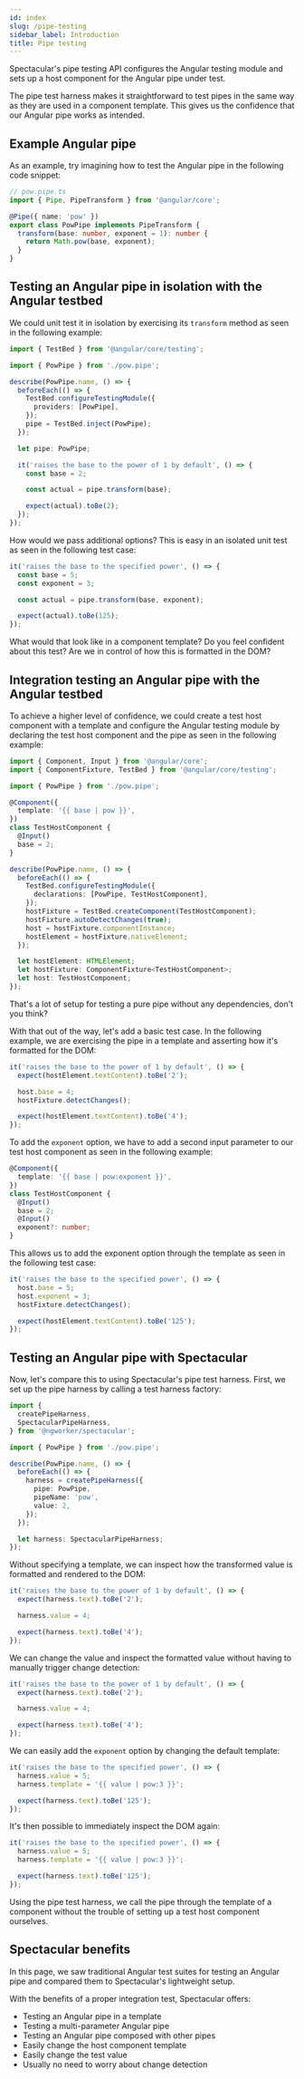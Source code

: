 ```yaml
---
id: index
slug: /pipe-testing
sidebar_label: Introduction
title: Pipe testing
---
```


Spectacular's pipe testing API configures the Angular testing module and sets up
a host component for the Angular pipe under test.

The pipe test harness makes it straightforward to test pipes in the same way as
they are used in a component template. This gives us the confidence that our
Angular pipe works as intended.

## Example Angular pipe

As an example, try imagining how to test the Angular pipe in the following code
snippet:

```ts
// pow.pipe.ts
import { Pipe, PipeTransform } from '@angular/core';

@Pipe({ name: 'pow' })
export class PowPipe implements PipeTransform {
  transform(base: number, exponent = 1): number {
    return Math.pow(base, exponent);
  }
}
```

## Testing an Angular pipe in isolation with the Angular testbed

We could unit test it in isolation by exercising its `transform` method as seen
in the following example:

```ts {18}
import { TestBed } from '@angular/core/testing';

import { PowPipe } from './pow.pipe';

describe(PowPipe.name, () => {
  beforeEach(() => {
    TestBed.configureTestingModule({
      providers: [PowPipe],
    });
    pipe = TestBed.inject(PowPipe);
  });

  let pipe: PowPipe;

  it('raises the base to the power of 1 by default', () => {
    const base = 2;

    const actual = pipe.transform(base);

    expect(actual).toBe(2);
  });
});
```

How would we pass additional options? This is easy in an isolated unit test as
seen in the following test case:

```ts {5}
it('raises the base to the specified power', () => {
  const base = 5;
  const exponent = 3;

  const actual = pipe.transform(base, exponent);

  expect(actual).toBe(125);
});
```

What would that look like in a component template? Do you feel confident about
this test? Are we in control of how this is formatted in the DOM?

## Integration testing an Angular pipe with the Angular testbed

To achieve a higher level of confidence, we could create a test host component
with a template and configure the Angular testing module by declaring the test
host component and the pipe as seen in the following example:

```ts {6-12,17}
import { Component, Input } from '@angular/core';
import { ComponentFixture, TestBed } from '@angular/core/testing';

import { PowPipe } from './pow.pipe';

@Component({
  template: '{{ base | pow }}',
})
class TestHostComponent {
  @Input()
  base = 2;
}

describe(PowPipe.name, () => {
  beforeEach(() => {
    TestBed.configureTestingModule({
      declarations: [PowPipe, TestHostComponent],
    });
    hostFixture = TestBed.createComponent(TestHostComponent);
    hostFixture.autoDetectChanges(true);
    host = hostFixture.componentInstance;
    hostElement = hostFixture.nativeElement;
  });

  let hostElement: HTMLElement;
  let hostFixture: ComponentFixture<TestHostComponent>;
  let host: TestHostComponent;
});
```

That's a lot of setup for testing a pure pipe without any dependencies, don't
you think?

With that out of the way, let's add a basic test case. In the following example,
we are exercising the pipe in a template and asserting how it's formatted for
the DOM:

```ts {2,7}
it('raises the base to the power of 1 by default', () => {
  expect(hostElement.textContent).toBe('2');

  host.base = 4;
  hostFixture.detectChanges();

  expect(hostElement.textContent).toBe('4');
});
```

To add the `exponent` option, we have to add a second input parameter to our
test host component as seen in the following example:

```ts {2,7-8}
@Component({
  template: '{{ base | pow:exponent }}',
})
class TestHostComponent {
  @Input()
  base = 2;
  @Input()
  exponent?: number;
}
```

This allows us to add the exponent option through the template as seen in the
following test case:

```ts {3}
it('raises the base to the specified power', () => {
  host.base = 5;
  host.exponent = 3;
  hostFixture.detectChanges();

  expect(hostElement.textContent).toBe('125');
});
```

## Testing an Angular pipe with Spectacular

Now, let's compare this to using Spectacular's pipe test harness. First, we set
up the pipe harness by calling a test harness factory:

```ts {10-13}
import {
  createPipeHarness,
  SpectacularPipeHarness,
} from '@ngworker/spectacular';

import { PowPipe } from './pow.pipe';

describe(PowPipe.name, () => {
  beforeEach(() => {
    harness = createPipeHarness({
      pipe: PowPipe,
      pipeName: 'pow',
      value: 2,
    });
  });

  let harness: SpectacularPipeHarness;
});
```

Without specifying a template, we can inspect how the transformed value is
formatted and rendered to the DOM:

```ts {2}
it('raises the base to the power of 1 by default', () => {
  expect(harness.text).toBe('2');

  harness.value = 4;

  expect(harness.text).toBe('4');
});
```

We can change the value and inspect the formatted value without having to
manually trigger change detection:

```ts {4,6}
it('raises the base to the power of 1 by default', () => {
  expect(harness.text).toBe('2');

  harness.value = 4;

  expect(harness.text).toBe('4');
});
```

We can easily add the `exponent` option by changing the default template:

```ts {3}
it('raises the base to the specified power', () => {
  harness.value = 5;
  harness.template = '{{ value | pow:3 }}';

  expect(harness.text).toBe('125');
});
```

It's then possible to immediately inspect the DOM again:

```ts {5}
it('raises the base to the specified power', () => {
  harness.value = 5;
  harness.template = '{{ value | pow:3 }}';

  expect(harness.text).toBe('125');
});
```

Using the pipe test harness, we call the pipe through the template of a
component without the trouble of setting up a test host component ourselves.

## Spectacular benefits

In this page, we saw traditional Angular test suites for testing an Angular pipe
and compared them to Spectacular's lightweight setup.

With the benefits of a proper integration test, Spectacular offers:

- Testing an Angular pipe in a template
- Testing a multi-parameter Angular pipe
- Testing an Angular pipe composed with other pipes
- Easily change the host component template
- Easily change the test value
- Usually no need to worry about change detection
